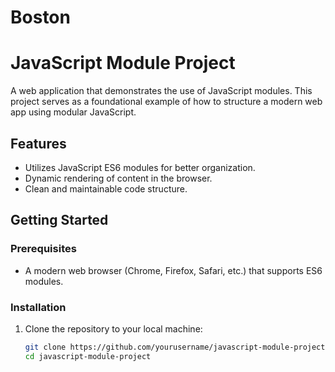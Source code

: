 # Boston
# JavaScript Module Project

A web application that demonstrates the use of JavaScript modules. This project serves as a foundational example of how to structure a modern web app using modular JavaScript.

## Features

- Utilizes JavaScript ES6 modules for better organization.
- Dynamic rendering of content in the browser.
- Clean and maintainable code structure.

## Getting Started

### Prerequisites

- A modern web browser (Chrome, Firefox, Safari, etc.) that supports ES6 modules.

### Installation

1. Clone the repository to your local machine:

   ```bash
   git clone https://github.com/yourusername/javascript-module-project.git
   cd javascript-module-project
